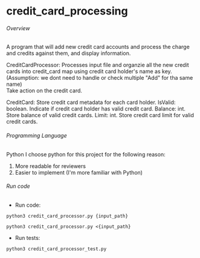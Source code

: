 # credit_card_processing

###### Overview
A program that will add new credit card accounts and process the charge and credits against them, and display information. 

CreditCardProcessor:
Processes input file and organzie all the new credit cards into credit_card map using credit card holder's name as key. (Assumption: we dont need to handle or check multiple "Add" for tha same name)  
Take action on the credit card.

CreditCard: 
Store credit card metadata for each card holder. 
IsValid: boolean. Indicate if credit card holder has valid credit card. 
Balance: int. Store balance of valid credit cards. 
Limit: int. Store credit card limit for valid credit cards.

###### Programming Language 
Python
I choose python for this project for the following reason: 
1. More readable for reviewers  
2. Easier to implement (I'm more familiar with Python)

###### Run code 
- Run code: 
```
python3 credit_card_processor.py {input_path}

python3 credit_card_processor.py <{input_path}
```

- Run tests:
```
python3 credit_card_processor_test.py   
```





